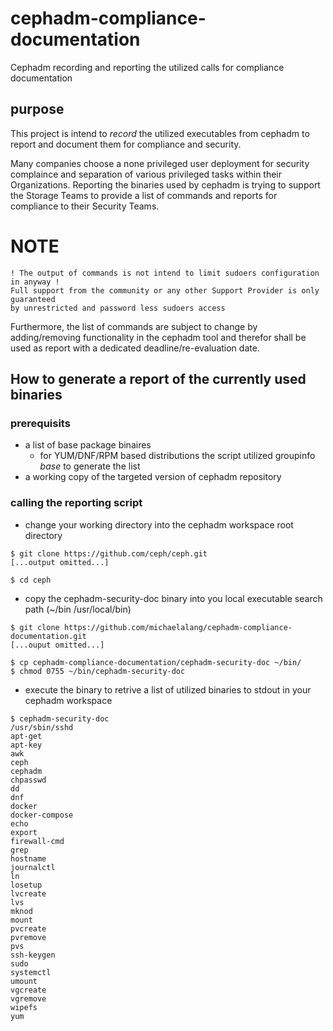 # cephadm-compliance-documentation
Cephadm recording and reporting the utilized calls for compliance documentation

## purpose
This project is intend to *record* the utilized executables from cephadm to report and document them for compliance and security.

Many companies choose a none privileged user deployment for security complaince and separation of various privileged tasks within their Organizations. Reporting the binaries used by cephadm is trying to support the Storage Teams to provide a list of commands and reports for compliance to their Security Teams.


# **NOTE**
```
! The output of commands is not intend to limit sudoers configuration in anyway ! 
Full support from the community or any other Support Provider is only guaranteed 
by unrestricted and password less sudoers access
```

Furthermore, the list of commands are subject to change by adding/removing functionality in the cephadm tool and therefor shall be used as report with a dedicated deadline/re-evaluation date.

## How to generate a report of the currently used binaries

### prerequisits

* a list of base package binaires
   * for YUM/DNF/RPM based distributions the script utilized groupinfo *base* to generate the list
* a working copy of the targeted version of cephadm repository

### calling the reporting script

* change your working directory into the cephadm workspace root directory 

```
$ git clone https://github.com/ceph/ceph.git
[...output omitted...]

$ cd ceph 
```

* copy the cephadm-security-doc binary into you local executable search path (~/bin /usr/local/bin)

```
$ git clone https://github.com/michaelalang/cephadm-compliance-documentation.git
[...ouput omitted...]

$ cp cephadm-compliance-documentation/cephadm-security-doc ~/bin/
$ chmod 0755 ~/bin/cephadm-security-doc
```

* execute the binary to retrive a list of utilized binaries to stdout in your cephadm workspace

```  
$ cephadm-security-doc
/usr/sbin/sshd
apt-get
apt-key
awk
ceph
cephadm
chpasswd
dd
dnf
docker
docker-compose
echo
export
firewall-cmd
grep
hostname
journalctl
ln
losetup
lvcreate
lvs
mknod
mount
pvcreate
pvremove
pvs
ssh-keygen
sudo
systemctl
umount
vgcreate
vgremove
wipefs
yum
```
